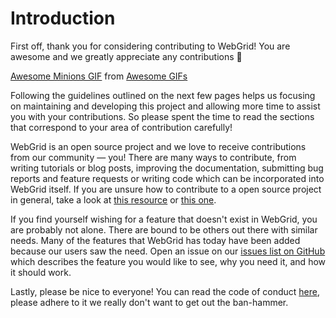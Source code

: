 # Introduction

First off, thank you for considering contributing to WebGrid! You are awesome and we greatly appreciate any contributions 🙂

<div class="tenor-gif-embed" data-postid="14537236" data-share-method="host" data-width="100%" data-aspect-ratio="2.2232142857142856"><a href="https://tenor.com/view/awesome-minions-excited-gah-icant-even-gif-14537236">Awesome Minions GIF</a> from <a href="https://tenor.com/search/awesome-gifs">Awesome GIFs</a></div><script type="text/javascript" async src="https://tenor.com/embed.js"></script>

Following the guidelines outlined on the next few pages helps us focusing on maintaining and developing this project and allowing more time to assist you with your contributions. So please spent the time to read the sections that correspond to your area of contribution carefully!

WebGrid is an open source project and we love to receive contributions from our community — you! There are many ways to contribute, from writing tutorials or blog posts, improving the documentation, submitting bug reports and feature requests or writing code which can be incorporated into WebGrid itself. If you are unsure how to contribute to a open source project in general, take a look at [this resource](https://www.firsttimersonly.com) or [this one](http://makeapullrequest.com/).

If you find yourself wishing for a feature that doesn't exist in WebGrid, you are probably not alone. There are bound to be others out there with similar needs. Many of the features that WebGrid has today have been added because our users saw the need. Open an issue on our [issues list on GitHub](https://github.com/TilBlechschmidt/WebGrid/issues/new) which describes the feature you would like to see, why you need it, and how it should work.

Lastly, please be nice to everyone! You can read the code of conduct [here](./code-of-conduct.md), please adhere to it we really don't want to get out the ban-hammer.